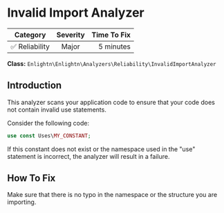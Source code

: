 # Invalid Import Analyzer

| Category       | Severity   | Time To Fix  |
| -------------  |:----------:| ------------:|
| :white_check_mark: Reliability | Major     | 5 minutes    |

**Class:** `Enlightn\Enlightn\Analyzers\Reliability\InvalidImportAnalyzer`

## Introduction

This analyzer scans your application code to ensure that your code does not contain invalid use statements.

Consider the following code:

```php
use const Uses\MY_CONSTANT;
```

If this constant does not exist or the namespace used in the "use" statement is incorrect, the analyzer will result in a failure.

## How To Fix

Make sure that there is no typo in the namespace or the structure you are importing.